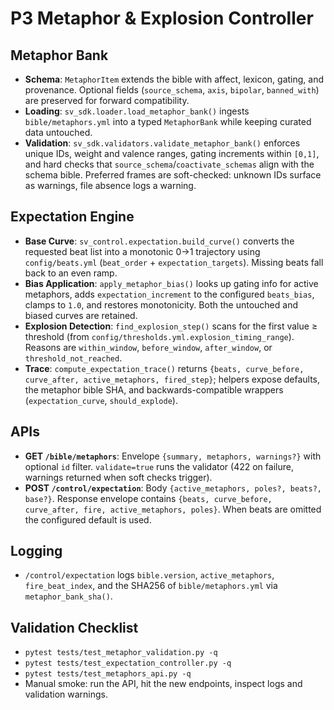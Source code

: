 # P3 Metaphor & Explosion Controller

## Metaphor Bank
- **Schema**: `MetaphorItem` extends the bible with affect, lexicon, gating, and provenance. Optional fields (`source_schema`, `axis`, `bipolar`, `banned_with`) are preserved for forward compatibility.
- **Loading**: `sv_sdk.loader.load_metaphor_bank()` ingests `bible/metaphors.yml` into a typed `MetaphorBank` while keeping curated data untouched.
- **Validation**: `sv_sdk.validators.validate_metaphor_bank()` enforces unique IDs, weight and valence ranges, gating increments within `[0,1]`, and hard checks that `source_schema`/`coactivate_schemas` align with the schema bible. Preferred frames are soft-checked: unknown IDs surface as warnings, file absence logs a warning.

## Expectation Engine
- **Base Curve**: `sv_control.expectation.build_curve()` converts the requested beat list into a monotonic 0→1 trajectory using `config/beats.yml` (`beat_order` + `expectation_targets`). Missing beats fall back to an even ramp.
- **Bias Application**: `apply_metaphor_bias()` looks up gating info for active metaphors, adds `expectation_increment` to the configured `beats_bias`, clamps to `1.0`, and restores monotonicity. Both the untouched and biased curves are retained.
- **Explosion Detection**: `find_explosion_step()` scans for the first value ≥ threshold (from `config/thresholds.yml.explosion_timing_range`). Reasons are `within_window`, `before_window`, `after_window`, or `threshold_not_reached`.
- **Trace**: `compute_expectation_trace()` returns `{beats, curve_before, curve_after, active_metaphors, fired_step}`; helpers expose defaults, the metaphor bible SHA, and backwards-compatible wrappers (`expectation_curve`, `should_explode`).

## APIs
- **GET `/bible/metaphors`**: Envelope `{summary, metaphors, warnings?}` with optional `id` filter. `validate=true` runs the validator (422 on failure, warnings returned when soft checks trigger).
- **POST `/control/expectation`**: Body `{active_metaphors, poles?, beats?, base?}`. Response envelope contains `{beats, curve_before, curve_after, fire, active_metaphors, poles}`. When beats are omitted the configured default is used.

## Logging
- `/control/expectation` logs `bible.version`, `active_metaphors`, `fire_beat_index`, and the SHA256 of `bible/metaphors.yml` via `metaphor_bank_sha()`.

## Validation Checklist
- `pytest tests/test_metaphor_validation.py -q`
- `pytest tests/test_expectation_controller.py -q`
- `pytest tests/test_metaphors_api.py -q`
- Manual smoke: run the API, hit the new endpoints, inspect logs and validation warnings.
